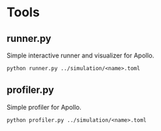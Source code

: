 # Tools

## runner.py
Simple interactive runner and visualizer for Apollo.
```
python runner.py ../simulation/<name>.toml
```

## profiler.py
Simple profiler for Apollo.
```
python profiler.py ../simulation/<name>.toml
```

